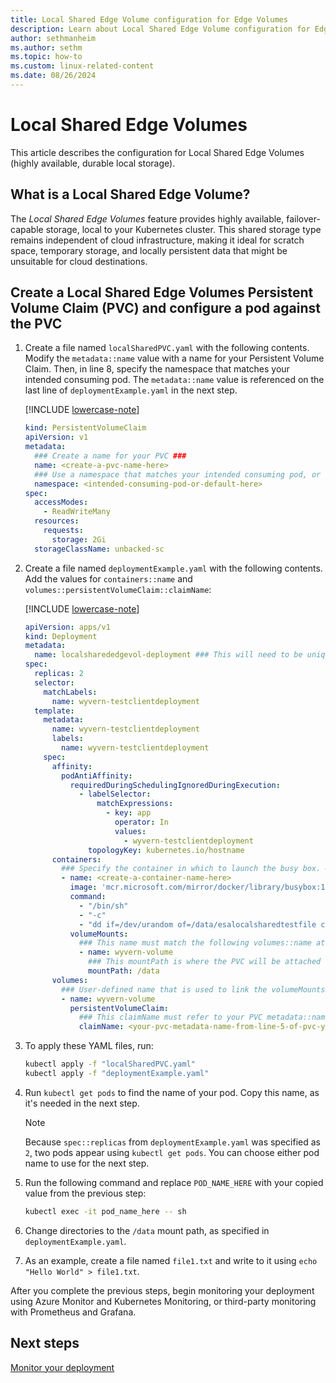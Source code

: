 ```yaml
---
title: Local Shared Edge Volume configuration for Edge Volumes
description: Learn about Local Shared Edge Volume configuration for Edge Volumes.
author: sethmanheim
ms.author: sethm
ms.topic: how-to
ms.custom: linux-related-content
ms.date: 08/26/2024
---
```


# Local Shared Edge Volumes

This article describes the configuration for Local Shared Edge Volumes (highly available, durable local storage).

## What is a Local Shared Edge Volume?

The *Local Shared Edge Volumes* feature provides highly available, failover-capable storage, local to your Kubernetes cluster. This shared storage type remains independent of cloud infrastructure, making it ideal for scratch space, temporary storage, and locally persistent data that might be unsuitable for cloud destinations.

## Create a Local Shared Edge Volumes Persistent Volume Claim (PVC) and configure a pod against the PVC

1. Create a file named `localSharedPVC.yaml` with the following contents. Modify the `metadata::name` value with a name for your Persistent Volume Claim. Then, in line 8, specify the namespace that matches your intended consuming pod. The `metadata::name` value is referenced on the last line of `deploymentExample.yaml` in the next step.

   [!INCLUDE [lowercase-note](includes/lowercase-note.md)]

   ```yaml
   kind: PersistentVolumeClaim
   apiVersion: v1
   metadata:
     ### Create a name for your PVC ###
     name: <create-a-pvc-name-here>
     ### Use a namespace that matches your intended consuming pod, or "default" ###
     namespace: <intended-consuming-pod-or-default-here>
   spec:
     accessModes:
       - ReadWriteMany
     resources:
       requests:
         storage: 2Gi
     storageClassName: unbacked-sc
   ```

1. Create a file named `deploymentExample.yaml` with the following contents. Add the values for `containers::name` and `volumes::persistentVolumeClaim::claimName`:

   [!INCLUDE [lowercase-note](includes/lowercase-note.md)]

   ```yaml
   apiVersion: apps/v1
   kind: Deployment
   metadata:
     name: localsharededgevol-deployment ### This will need to be unique for every volume you choose to create
   spec:
     replicas: 2
     selector:
       matchLabels:
         name: wyvern-testclientdeployment
     template:
       metadata:
         name: wyvern-testclientdeployment
         labels:
           name: wyvern-testclientdeployment
       spec:
         affinity:
           podAntiAffinity:
             requiredDuringSchedulingIgnoredDuringExecution:
               - labelSelector:
                   matchExpressions:
                     - key: app
                       operator: In
                       values:
                         - wyvern-testclientdeployment
                 topologyKey: kubernetes.io/hostname
         containers:
           ### Specify the container in which to launch the busy box. ###
           - name: <create-a-container-name-here>
             image: 'mcr.microsoft.com/mirror/docker/library/busybox:1.35'
             command:
               - "/bin/sh"
               - "-c"
               - "dd if=/dev/urandom of=/data/esalocalsharedtestfile count=16 bs=1M && while true; do ls /data &>/dev/null || break; sleep 1; done"
             volumeMounts:
               ### This name must match the following volumes::name attribute ###
               - name: wyvern-volume
                 ### This mountPath is where the PVC will be attached to the pod's filesystem ###
                 mountPath: /data
         volumes:
           ### User-defined name that is used to link the volumeMounts. This name must match volumeMounts::name as previously specified. ###
           - name: wyvern-volume
             persistentVolumeClaim:
               ### This claimName must refer to your PVC metadata::name from lsevPVC.yaml.
               claimName: <your-pvc-metadata-name-from-line-5-of-pvc-yaml>
   ```

1. To apply these YAML files, run:

   ```bash
   kubectl apply -f "localSharedPVC.yaml"
   kubectl apply -f "deploymentExample.yaml"
   ```

1. Run `kubectl get pods` to find the name of your pod. Copy this name, as it's needed in the next step.

   > [!NOTE]
   > Because `spec::replicas` from `deploymentExample.yaml` was specified as `2`, two pods appear using `kubectl get pods`. You can choose either pod name to use for the next step.

1. Run the following command and replace `POD_NAME_HERE` with your copied value from the previous step:

   ```bash
   kubectl exec -it pod_name_here -- sh
   ```

1. Change directories to the `/data` mount path, as specified in `deploymentExample.yaml`.

1. As an example, create a file named `file1.txt` and write to it using `echo "Hello World" > file1.txt`.

After you complete the previous steps, begin monitoring your deployment using Azure Monitor and Kubernetes Monitoring, or third-party monitoring with Prometheus and Grafana.

## Next steps

[Monitor your deployment](monitor-deployment-edge-volumes.md)
